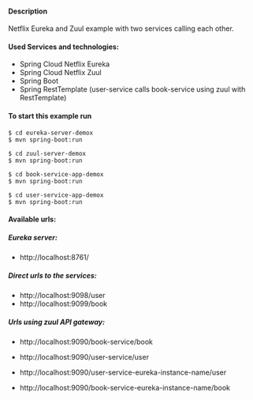 #### Description

Netflix Eureka and Zuul example with two services calling each other.

#### Used Services and technologies:

* Spring Cloud Netflix Eureka
* Spring Cloud Netflix Zuul
* Spring Boot
* Spring RestTemplate (user-service calls book-service using zuul with RestTemplate)


#### To start this example run

```
$ cd eureka-server-demox
$ mvn spring-boot:run

$ cd zuul-server-demox
$ mvn spring-boot:run

$ cd book-service-app-demox
$ mvn spring-boot:run

$ cd user-service-app-demox
$ mvn spring-boot:run
```

#### Available urls:

##### Eureka server:

* http://localhost:8761/

##### Direct urls to the services:

* http://localhost:9098/user
* http://localhost:9099/book

##### Urls using zuul API gateway:

* http://localhost:9090/book-service/book
* http://localhost:9090/user-service/user


* http://localhost:9090/user-service-eureka-instance-name/user
* http://localhost:9090/book-service-eureka-instance-name/book
